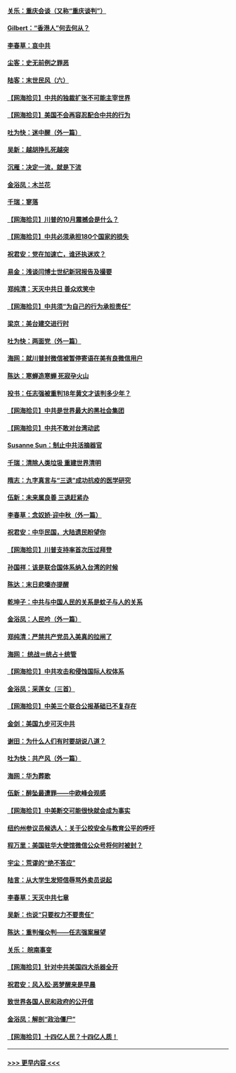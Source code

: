 #### [关乐：重庆会谈（又称“重庆谈判”）](../pages/nsc993/n12437525.md?t=09291702) 
#### [Gilbert：“香港人”何去何从？](../pages/nsc993/n12435894.md?t=09291702) 
#### [李春草：哀中共](../pages/nsc993/n12435874.md?t=09291702) 
#### [尘客：史无前例之罪恶](../pages/nsc993/n12435762.md?t=09291702) 
#### [陆客：末世民风（六）](../pages/nsc993/n12435354.md?t=09291702) 
#### [【网海拾贝】中共的独裁扩张不可能主宰世界](../pages/nsc993/n12435151.md?t=09291702) 
#### [【网海拾贝】美国不会再容忍配合中共的行为](../pages/nsc993/n12433808.md?t=09291702) 
#### [吐为快：迷中醒（外一篇）](../pages/nsc993/n12433585.md?t=09291702) 
#### [吴新：越胡挣扎死越突](../pages/nsc993/n12433562.md?t=09291702) 
#### [沉雁：决定一流，就是下流](../pages/nsc993/n12432128.md?t=09291702) 
#### [金浴凤：木兰花](../pages/nsc993/n12432124.md?t=09291702) 
#### [千瑞：寥落](../pages/nsc993/n12432071.md?t=09291702) 
#### [【网海拾贝】川普的10月震撼会是什么？](../pages/nsc993/n12431624.md?t=09291702) 
#### [【网海拾贝】中共必须承担180个国家的损失](../pages/nsc993/n12428893.md?t=09291702) 
#### [祝君安：党在加速亡，谁还执迷欢？](../pages/nsc993/n12428652.md?t=09291702) 
#### [易金：浅谈闫博士世纪新冠报告及撮要](../pages/nsc993/n12426822.md?t=09291702) 
#### [郑纯清：天灭中共日 善众欢笑中](../pages/nsc993/n12426784.md?t=09291702) 
#### [【网海拾贝】中共须“为自己的行为承担责任”](../pages/nsc993/n12426067.md?t=09291702) 
#### [梁京：美台建交进行时](../pages/nsc993/n12424066.md?t=09291702) 
#### [吐为快：两面党（外一篇）](../pages/nsc993/n12424043.md?t=09291702) 
#### [海网：就川普封微信被暂停寄语在美有良微信用户](../pages/nsc993/n12424021.md?t=09291702) 
#### [陈达：寒蝉造寒蝉 死寂孕火山](../pages/nsc993/n12423958.md?t=09291702) 
#### [投书：任志强被重判18年黄文才该判多少年？](../pages/nsc993/n12423672.md?t=09291702) 
#### [【网海拾贝】中共是世界最大的黑社会集团](../pages/nsc993/n12423543.md?t=09291702) 
#### [【网海拾贝】中共不敢对台湾动武](../pages/nsc993/n12421418.md?t=09291702) 
#### [Susanne Sun：制止中共活摘器官](../pages/nsc993/n12419654.md?t=09291702) 
#### [千瑞：清除人类垃圾 重建世界清明](../pages/nsc993/n12419414.md?t=09291702) 
#### [隋志：九字真言与“三退”成功抗疫的医学研究](../pages/nsc993/n12419248.md?t=09291702) 
#### [伍新：未来属良善 三退赶紧办](../pages/nsc993/n12418496.md?t=09291702) 
#### [李春草：念奴娇·迎中秋（外一篇）](../pages/nsc993/n12418465.md?t=09291702) 
#### [祝君安：中华民国，大陆遗民盼望你](../pages/nsc993/n12418089.md?t=09291702) 
#### [【网海拾贝】川普支持率首次压过拜登](../pages/nsc993/n12418050.md?t=09291702) 
#### [孙国祥：该是联合国体系纳入台湾的时候](../pages/nsc993/n12417369.md?t=09291702) 
#### [陈达：末日悲嚎亦提醒](../pages/nsc993/n12416736.md?t=09291702) 
#### [乾坤子：中共与中国人民的关系是蚊子与人的关系](../pages/nsc993/n12416632.md?t=09291702) 
#### [金浴凤：人民吟（外一篇）](../pages/nsc993/n12416567.md?t=09291702) 
#### [郑纯清：严禁共产党员入美真的拉闸了](../pages/nsc993/n12416550.md?t=09291702) 
#### [海网： 统战＝统占＋统管](../pages/nsc993/n12416404.md?t=09291702) 
#### [【网海拾贝】中共攻击和侵蚀国际人权体系](../pages/nsc993/n12416250.md?t=09291702) 
#### [金浴凤：采莲女（三首）](../pages/nsc993/n12415517.md?t=09291702) 
#### [【网海拾贝】中美三个联合公报基础已不复存在](../pages/nsc993/n12415054.md?t=09291702) 
#### [金剑：美国九步可灭中共](../pages/nsc993/n12413183.md?t=09291702) 
#### [谢田：为什么人们有时要胡说八道？](../pages/nsc993/n12411861.md?t=09291702) 
#### [吐为快：共产风（外一篇）](../pages/nsc993/n12411761.md?t=09291702) 
#### [海网：华为葬歌](../pages/nsc993/n12410381.md?t=09291702) 
#### [伍新：醉坠最遭罪——中欧峰会观感](../pages/nsc993/n12410364.md?t=09291702) 
#### [【网海拾贝】中美断交可能很快就会成为事实](../pages/nsc993/n12409495.md?t=09291702) 
#### [纽约州参议员候选人：关于公校安全与教育公平的呼吁](../pages/nsc993/n12409228.md?t=09291702) 
#### [程万里：美国驻华大使馆微信公众号将何时被封？](../pages/nsc993/n12407397.md?t=09291702) 
#### [宇尘：荒谬的“绝不答应”](../pages/nsc993/n12407360.md?t=09291702) 
#### [陆言：从大学生发短信辱骂外卖员说起](../pages/nsc993/n12407285.md?t=09291702) 
#### [李春草：天灭中共七章](../pages/nsc993/n12406988.md?t=09291702) 
#### [吴新：也说“只要权力不要责任”](../pages/nsc993/n12406966.md?t=09291702) 
#### [陈达：重判催众判——任志强案展望](../pages/nsc993/n12404540.md?t=09291702) 
#### [关乐： 皖南事变](../pages/nsc993/n12404288.md?t=09291702) 
#### [【网海拾贝】针对中共美国四大杀器全开](../pages/nsc993/n12404172.md?t=09291702) 
#### [祝君安：风入松‧恶梦醒来是早晨](../pages/nsc993/n12401953.md?t=09291702) 
#### [致世界各国人民和政府的公开信](../pages/nsc993/n12401824.md?t=09291702) 
#### [金浴凤：解剖“政治僵尸”](../pages/nsc993/n12401808.md?t=09291702) 
#### [【网海拾贝】十四亿人民？十四亿人质！](../pages/nsc993/n12401708.md?t=09291702) 

----
#### [ >>> 更早内容 <<< ](../indexes/nsc993-earlier.md)
